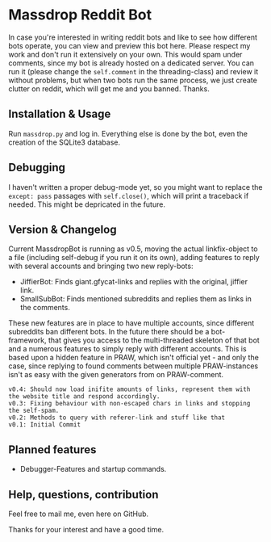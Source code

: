 # Massdrop Reddit Bot
In case you're interested in writing reddit bots and like to see how different bots operate, you can view and preview this bot here. Please respect my work and don't run it extensively on your own. This would spam under comments, since my bot is already hosted on a dedicated server. You can run it (please change the `self.comment` in the threading-class) and review it without problems, but when two bots run the same process, we just create clutter on reddit, which will get me and you banned. Thanks.

## Installation & Usage
Run `massdrop.py` and log in. Everything else is done by the bot, even the creatíon of the SQLite3 database.

## Debugging
I haven't written a proper debug-mode yet, so you might want to replace the `except: pass` passages with `self.close()`, which will print a traceback if needed. This might be depricated in the future.

## Version & Changelog
Current MassdropBot is running as v0.5, moving the actual linkfix-object to a file (including self-debug if you run it on its own), adding features to reply with several accounts and bringing two new reply-bots:
- JiffierBot: Finds giant.gfycat-links and replies with the original, jiffier link.
- SmallSubBot: Finds mentioned subreddits and replies them as links in the comments.

These new features are in place to have multiple accounts, since different subreddits ban different bots. In the future there should be a bot-framework, that gives you access to the multi-threaded skeleton of that bot and a numerous features to simply reply with different accounts. This is based upon a hidden feature in PRAW, which isn't official yet - and only the case, since replying to found comments between multiple PRAW-instances isn't as easy with the given generators from on PRAW-comment.

```
v0.4: Should now load inifite amounts of links, represent them with the website title and respond accordingly.
v0.3: Fixing behaviour with non-escaped chars in links and stopping the self-spam.
v0.2: Methods to query with referer-link and stuff like that
v0.1: Initial Commit
```

## Planned features
- Debugger-Features and startup commands.

## Help, questions, contribution
Feel free to mail me, even here on GitHub.

Thanks for your interest and have a good time.
